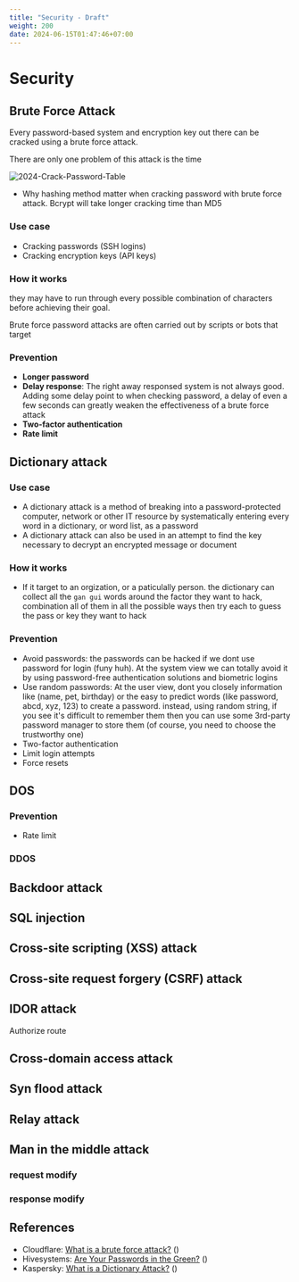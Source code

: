 ```yaml
---
title: "Security - Draft"
weight: 200
date: 2024-06-15T01:47:46+07:00
---
```


# Security

## Brute Force Attack

Every password-based system and encryption key out there can be cracked using a brute force attack.

There are only one problem of this attack is the time

![2024-Crack-Password-Table](/research/security/2024-Crack-Password-Table.png)

- Why hashing method matter when cracking password with brute force attack. Bcrypt will take longer cracking time than MD5

### Use case

- Cracking passwords (SSH logins) 
- Cracking encryption keys (API keys)

### How it works

they may have to run through every possible combination of characters before achieving their goal. 

Brute force password attacks are often carried out by scripts or bots that target


### Prevention

- **Longer password**
- **Delay response**: The right away responsed system is not always good. Adding some delay point to when checking password, a delay of even a few seconds can greatly weaken the effectiveness of a brute force attack
- **Two-factor authentication**
- **Rate limit**

## Dictionary attack

### Use case

- A dictionary attack is a method of breaking into a password-protected computer, network or other IT resource by systematically entering every word in a dictionary, or word list, as a password
- A dictionary attack can also be used in an attempt to find the key necessary to decrypt an encrypted message or document

### How it works

- If it target to an orgization, or a paticulally person. the dictionary can collect all the `gan gui` words around the factor they want to hack, combination all of them in all the possible ways then try each to guess the pass or key they want to hack

### Prevention

- Avoid passwords: the passwords can be hacked if we dont use password for login (funy huh). At the system view we can totally avoid it by using password-free authentication solutions and biometric logins 
- Use random passwords: At the user view, dont you closely information like (name, pet, birthday) or the easy to predict words (like password, abcd, xyz, 123) to create a password. instead, using random string, if you see it's difficult to remember them then you can use some 3rd-party password manager to store them (of course, you need to choose the trustworthy one)
- Two-factor authentication
- Limit login attempts
- Force resets

## DOS

### Prevention

- Rate limit

### DDOS

## Backdoor attack

## SQL injection

## Cross-site scripting (XSS) attack

## Cross-site request forgery (CSRF) attack

## IDOR attack

Authorize route

## Cross-domain access attack

## Syn flood attack

## Relay attack

## Man in the middle attack

### request modify

### response modify

## References

- Cloudflare: [What is a brute force attack?](https://www.cloudflare.com/learning/bots/brute-force-attack/) ()
- Hivesystems: [Are Your Passwords in the Green?](https://www.hivesystems.com/blog/are-your-passwords-in-the-green) ()
- Kaspersky: [What is a Dictionary Attack?](https://www.kaspersky.com/resource-center/definitions/what-is-a-dictionary-attack) ()